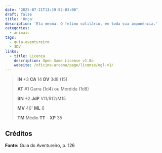 ```yaml
---
date: "2025-07-21T13:39:52-03:00"
draft: false
title: 'Onça'
description: 'Ela mesma. O felino solitário, em toda sua imponência.'
categories:
  - animais
tags:
  - guia-aventureiro
  - 3DV
links:
  - title: Licença
    description: Open Game License v1.0a
    website: /oficina-arcana/page/license/ogl-v1/
---
```


> **IN** +3 **CA** 14 **DV** 3d8 (15)
>
> **AT** #1 Garra (1d4) ou Mordida (1d8)
>
> **BN** +2 **JdP** V11/R12/M15
>
> **MV** 40' **ML** 6
>
> **TM** Médio **TT** - **XP** 35

## Créditos

**Fonte:** Guia do Aventureiro, p. 126

